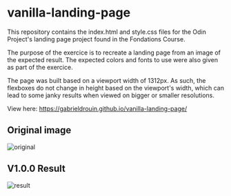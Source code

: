 # vanilla-landing-page

This repository contains the index.html and style.css files for the Odin Project's landing page project found in the Fondations Course.

The purpose of the exercice is to recreate a landing page from an image of the expected result. The expected colors and fonts to use were also given as part of the exercice.

The page was built based on a viewport width of 1312px. As such, the flexboxes do not change in height based on the viewport's width, which can lead to some janky results when viewed on bigger or smaller resolutions.

View here: https://gabrieldrouin.github.io/vanilla-landing-page/

## Original image

![original](https://cdn.statically.io/gh/TheOdinProject/curriculum/81a5d553f4073e593d23a6ab00d50eef8620796d/foundations/html_css/project/imgs/01.png)

## V1.0.0 Result

![result](https://i.imgur.com/1Kufai0.png)
